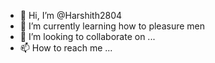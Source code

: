 - 👋 Hi, I’m @Harshith2804
- 🌱 I’m currently learning how to pleasure men
- 💞️ I’m looking to collaborate on ...
- 📫 How to reach me ...

<!---
Harshith2804/Harshith2804 is a ✨ special ✨ repository because its `README.md` (this file) appears on your GitHub profile.
You can click the Preview link to take a look at your changes.
--->
